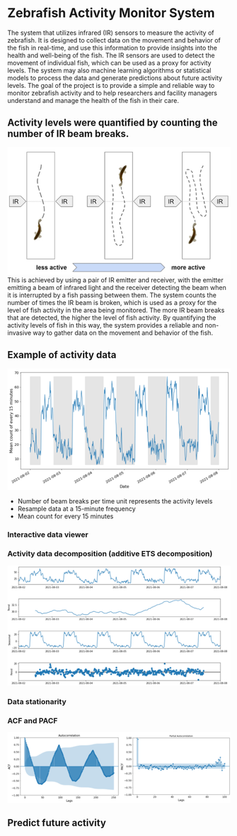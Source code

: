 # Zebrafish Activity Monitor System

The system that utilizes infrared (IR) sensors to measure the activity of zebrafish. It is designed to collect data on the movement and behavior of the fish in real-time, and use this information to provide insights into the health and well-being of the fish. The IR sensors are used to detect the movement of individual fish, which can be used as a proxy for activity levels. The system may also machine learning algorithms or statistical models to process the data and generate predictions about future activity levels. The goal of the project is to provide a simple and reliable way to monitor zebrafish activity and to help researchers and facility managers understand and manage the health of the fish in their care.

## Activity levels were quantified by counting the number of IR beam breaks.
![activity_measured_by_IR](pic/activity_measured_by_IR.jpg)
This is achieved by using a pair of IR emitter and receiver, with the emitter emitting a beam of infrared light and the receiver detecting the beam when it is interrupted by a fish passing between them. The system counts the number of times the IR beam is broken, which is used as a proxy for the level of fish activity in the area being monitored. The more IR beam breaks that are detected, the higher the level of fish activity. By quantifying the activity levels of fish in this way, the system provides a reliable and non-invasive way to gather data on the movement and behavior of the fish.

## Example of activity data
![example_data](pic/example_data.png)

- Number of beam breaks per time unit represents the activity levels
- Resample data at a 15-minute frequency
- Mean count for every 15 minutes

### Interactive data viewer

### Activity data decomposition (additive ETS decomposition)
![](pic/ETS_decomposition.png)

### Data stationarity

### ACF and PACF
![](pic/ACF_PACF.png)

## Predict future activity
